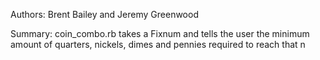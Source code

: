 Authors: Brent Bailey and Jeremy Greenwood

Summary: coin_combo.rb takes a Fixnum and tells the user the minimum amount of quarters, nickels, dimes and pennies required to reach that n